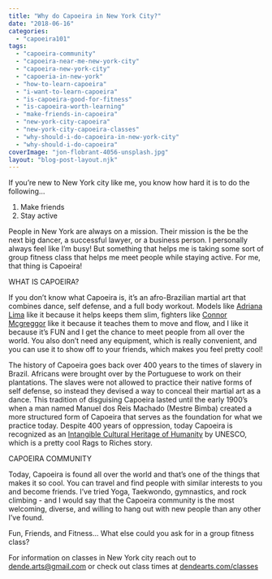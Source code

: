 ```yaml
---
title: "Why do Capoeira in New York City?"
date: "2018-06-16"
categories: 
  - "capoeira101"
tags: 
  - "capoeira-community"
  - "capoeira-near-me-new-york-city"
  - "capoeira-new-york-city"
  - "capoeria-in-new-york"
  - "how-to-learn-capoeira"
  - "i-want-to-learn-capoeira"
  - "is-capoeira-good-for-fitness"
  - "is-capoeira-worth-learning"
  - "make-friends-in-capoeira"
  - "new-york-city-capoeira"
  - "new-york-city-capoeira-classes"
  - "why-should-i-do-capoeira-in-new-york-city"
  - "why-should-i-do-capoeira"
coverImage: "jon-flobrant-4056-unsplash.jpg"
layout: "blog-post-layout.njk"
---
```


If you’re new to New York city like me, you know how hard it is to do the following…

1. Make friends
2. Stay active

People in New York are always on a mission. Their mission is the be the next big dancer, a successful lawyer, or a business person. I personally always feel like I’m busy! But something that helps me is taking some sort of group fitness class that helps me meet people while staying active. For me, that thing is Capoeira!

WHAT IS CAPOEIRA?

If you don’t know what Capoeira is, it’s an afro-Brazilian martial art that combines dance, self defense, and a full body workout. Models like [Adriana Lima](https://www.youtube.com/watch?v=S9egpYYtdNc) like it because it helps keeps them slim, fighters like [Connor Mcgreggor](https://youtu.be/O6hAm0LC7dA?t=25) like it because it teaches them to move and flow, and I like it because it’s FUN and I get the chance to meet people from all over the world. You also don’t need any equipment, which is really convenient, and you can use it to show off to your friends, which makes you feel pretty cool!

The history of Capoeira goes back over 400 years to the times of slavery in Brazil. Africans were brought over by the Portuguese to work on their plantations. The slaves were not allowed to practice their native forms of self defense, so instead they devised a way to conceal their martial art as a dance. This tradition of disguising Capoeira lasted until the early 1900’s when a man named Manuel dos Reis Machado (Mestre Bimba) created a more structured form of Capoeira that serves as the foundation for what we practice today. Despite 400 years of oppression, today Capoeira is recognized as an [Intangible Cultural Heritage of Humanity](https://ich.unesco.org/en/RL/capoeira-circle-00892) by UNESCO, which is a pretty cool Rags to Riches story.

CAPOEIRA COMMUNITY

Today, Capoeira is found all over the world and that’s one of the things that makes it so cool. You can travel and find people with similar interests to you and become friends. I’ve tried Yoga, Taekwondo, gymnastics, and rock climbing - and I would say that the Capoeira community is the most welcoming, diverse, and willing to hang out with new people than any other I’ve found.

Fun, Friends, and Fitness… What else could you ask for in a group fitness class?

For information on classes in New York city reach out to [dende.arts@gmail.com](mailto:dende.arts@gmail.com) or check out class times at [dendearts.com/classes](https://dendearts.com/classes)
